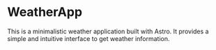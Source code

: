 # WeatherApp

This is a minimalistic weather application built with Astro. It provides a simple and intuitive interface to get weather information.